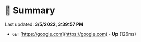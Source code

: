 # 📖 Summary
Last updated: **3/5/2022, 3:39:57 PM**

- `GET` [https://google.com](https://google.com) - **Up** (126ms)
